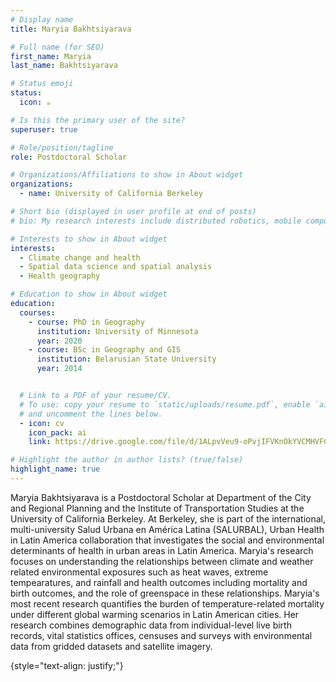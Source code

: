 ```yaml
---
# Display name
title: Maryia Bakhtsiyarava

# Full name (for SEO)
first_name: Maryia
last_name: Bakhtsiyarava

# Status emoji
status:
  icon: ☕️

# Is this the primary user of the site?
superuser: true

# Role/position/tagline
role: Postdoctoral Scholar

# Organizations/Affiliations to show in About widget
organizations:
  - name: University of California Berkeley

# Short bio (displayed in user profile at end of posts)
# bio: My research interests include distributed robotics, mobile computing and programmable matter.

# Interests to show in About widget
interests:
  - Climate change and health
  - Spatial data science and spatial analysis
  - Health geography

# Education to show in About widget
education:
  courses:
    - course: PhD in Geography
      institution: University of Minnesota
      year: 2020
    - course: BSc in Geography and GIS
      institution: Belarusian State University
      year: 2014


  # Link to a PDF of your resume/CV.
  # To use: copy your resume to `static/uploads/resume.pdf`, enable `ai` icons in `params.yaml`,
  # and uncomment the lines below.
  - icon: cv
    icon_pack: ai
    link: https://drive.google.com/file/d/1ALpvVeu9-oPvjIFVKnOkYVCMHVFCfZwS/view?usp=sharing

# Highlight the author in author lists? (true/false)
highlight_name: true
---
```


Maryia Bakhtsiyarava is a Postdoctoral Scholar at Department of the City and Regional Planning and the Institute of Transportation Studies at the University of California Berkeley. At Berkeley, she is part of the international, multi-university Salud Urbana en América Latina (SALURBAL), Urban Health in Latin America collaboration that investigates the social and environmental determinants of health in urban areas in Latin America. Maryia's research focuses on understanding the relationships between climate and weather related environmental exposures such as heat waves, extreme tempearatures, and rainfall and health outcomes including mortality and birth outcomes, and the role of greenspace in these relationships. Maryia's most recent research quantifies the burden of temperature-related mortality under different global warming scenarios in Latin American cities. Her research combines demographic data from individual-level live birth records, vital statistics offices, censuses and surveys with environmental data from gridded datasets and satellite imagery.

{style="text-align: justify;"}
